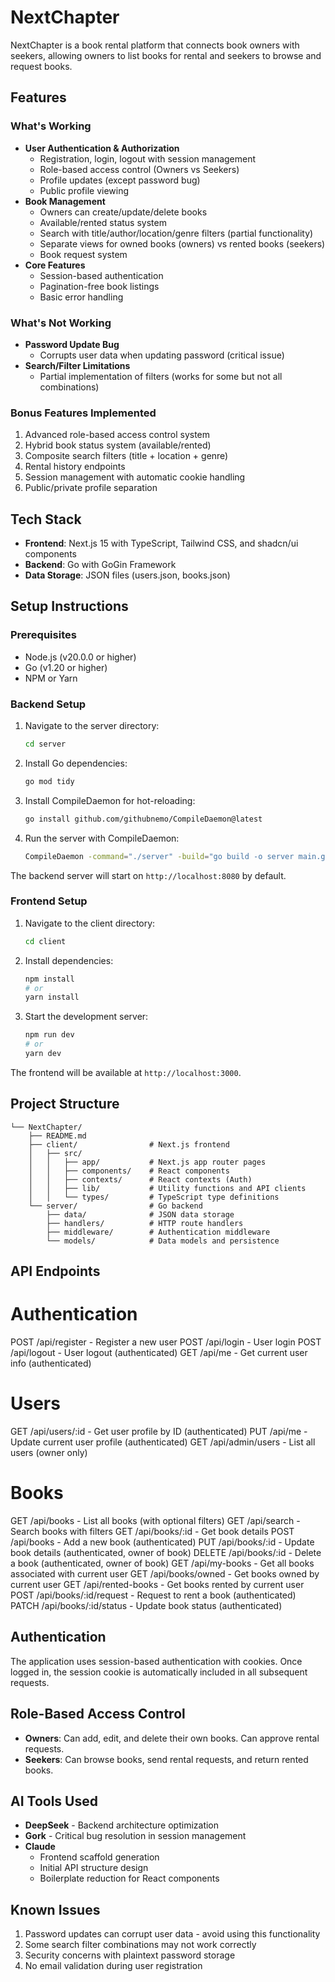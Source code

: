 # NextChapter

NextChapter is a book rental platform that connects book owners with seekers, allowing owners to list books for rental and seekers to browse and request books.

## Features

### What's Working
* **User Authentication & Authorization**
   * Registration, login, logout with session management
   * Role-based access control (Owners vs Seekers)
   * Profile updates (except password bug)
   * Public profile viewing
* **Book Management**
   * Owners can create/update/delete books
   * Available/rented status system
   * Search with title/author/location/genre filters (partial functionality)
   * Separate views for owned books (owners) vs rented books (seekers)
   * Book request system
* **Core Features**
   * Session-based authentication
   * Pagination-free book listings
   * Basic error handling

### What's Not Working
* **Password Update Bug**
   * Corrupts user data when updating password (critical issue)
* **Search/Filter Limitations**
   * Partial implementation of filters (works for some but not all combinations)

### Bonus Features Implemented
1. Advanced role-based access control system
2. Hybrid book status system (available/rented)
3. Composite search filters (title + location + genre)
4. Rental history endpoints
5. Session management with automatic cookie handling
6. Public/private profile separation

## Tech Stack

- **Frontend**: Next.js 15 with TypeScript, Tailwind CSS, and shadcn/ui components
- **Backend**: Go with GoGin Framework
- **Data Storage**: JSON files (users.json, books.json)

## Setup Instructions

### Prerequisites

- Node.js (v20.0.0 or higher)
- Go (v1.20 or higher)
- NPM or Yarn

### Backend Setup

1. Navigate to the server directory:
   ```bash
   cd server
   ```

2. Install Go dependencies:
   ```bash
   go mod tidy
   ```

3. Install CompileDaemon for hot-reloading:
   ```bash
   go install github.com/githubnemo/CompileDaemon@latest
   ```

4. Run the server with CompileDaemon:
   ```bash
   CompileDaemon -command="./server" -build="go build -o server main.go"
   ```

The backend server will start on `http://localhost:8080` by default.

### Frontend Setup

1. Navigate to the client directory:
   ```bash
   cd client
   ```

2. Install dependencies:
   ```bash
   npm install
   # or
   yarn install
   ```

3. Start the development server:
   ```bash
   npm run dev
   # or
   yarn dev
   ```

The frontend will be available at `http://localhost:3000`.

## Project Structure

```
└── NextChapter/
    ├── README.md
    ├── client/                # Next.js frontend
    │   ├── src/
    │   │   ├── app/           # Next.js app router pages
    │   │   ├── components/    # React components
    │   │   ├── contexts/      # React contexts (Auth)
    │   │   ├── lib/           # Utility functions and API clients
    │   │   └── types/         # TypeScript type definitions
    └── server/                # Go backend
        ├── data/              # JSON data storage
        ├── handlers/          # HTTP route handlers
        ├── middleware/        # Authentication middleware
        └── models/            # Data models and persistence
```

## API Endpoints
# Authentication

POST /api/register - Register a new user
POST /api/login - User login
POST /api/logout - User logout (authenticated)
GET /api/me - Get current user info (authenticated)

# Users

GET /api/users/:id - Get user profile by ID (authenticated)
PUT /api/me - Update current user profile (authenticated)
GET /api/admin/users - List all users (owner only)

# Books

GET /api/books - List all books (with optional filters)
GET /api/search - Search books with filters
GET /api/books/:id - Get book details
POST /api/books - Add a new book (authenticated)
PUT /api/books/:id - Update book details (authenticated, owner of book)
DELETE /api/books/:id - Delete a book (authenticated, owner of book)
GET /api/my-books - Get all books associated with current user
GET /api/books/owned - Get books owned by current user
GET /api/rented-books - Get books rented by current user
POST /api/books/:id/request - Request to rent a book (authenticated)
PATCH /api/books/:id/status - Update book status (authenticated)

## Authentication

The application uses session-based authentication with cookies. Once logged in, the session cookie is automatically included in all subsequent requests.

## Role-Based Access Control

- **Owners**: Can add, edit, and delete their own books. Can approve rental requests.
- **Seekers**: Can browse books, send rental requests, and return rented books.

## AI Tools Used

* **DeepSeek** - Backend architecture optimization
* **Gork** - Critical bug resolution in session management
* **Claude**
   * Frontend scaffold generation
   * Initial API structure design
   * Boilerplate reduction for React components

## Known Issues

1. Password updates can corrupt user data - avoid using this functionality
2. Some search filter combinations may not work correctly
3. Security concerns with plaintext password storage
4. No email validation during user registration
